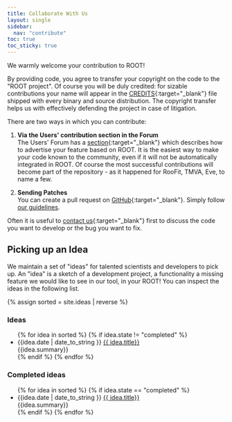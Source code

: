 ```yaml
---
title: Collaborate With Us
layout: single
sidebar:
  nav: "contribute"
toc: true
toc_sticky: true
---
```


We warmly welcome your contribution to ROOT!

By providing code, you agree to transfer your copyright on the code to the "ROOT project".
Of course you will be duly credited: for sizable contributions your name will appear in the
[CREDITS](https://raw.githubusercontent.com/root-mirror/root/master/README/CREDITS){:target="_blank"}
file shipped with every binary and source distribution.
The copyright transfer helps us with effectively defending the project in case of litigation.

There are two ways in which you can contribute:

1. **Via the Users' contribution section in the Forum** <br>
   The Users' Forum has a [section](https://root-forum.cern.ch/c/my-root-app-and-ideas){:target="_blank"}
   which describes how to advertise your feature based on ROOT. It is the
   easiest way to make your code known to the community, even if it will not be
   automatically integrated in ROOT. Of course the most successful contributions will
   become part of the repository - as it happened for RooFit, TMVA, Eve, to name a few.

2. **Sending Patches** <br>
   You can create a pull request on [GitHub](https://github.com/root-project/root){:target="_blank"}.
   Simply follow [our guidelines](https://github.com/root-project/root/blob/master/CONTRIBUTING.md).

Often it is useful to [contact us](https://root-forum.cern.ch){:target="_blank"} first to
discuss the code you want to develop or the bug you want to fix.

## Picking up an Idea
We maintain a set of "ideas" for talented scientists and developers to pick up. An "idea" is a sketch of a development project, a functionality a missing feature we would like to see in our tool, in your ROOT! You can inspect the ideas in the following list.

{% assign sorted = site.ideas | reverse %}

### Ideas <a href="{{ 'feed/ideas.xml' | relative_url }}"><img style="width:auto; height:1.0em;" src="{{'/assets/images/feed.svg' | relative_url}}"></a>

<ul>
{% for idea in sorted %}
{% if idea.state != "completed" %}
<li> {{idea.date | date_to_string }} <a href="{{ idea.url | relative_url }}"> {{ idea.title}} </a><br>
{{idea.summary}}
</li>
{% endif %}
{% endfor %}
</ul>

### Completed ideas

<ul>
{% for idea in sorted %}
{% if idea.state == "completed" %}
<li> {{idea.date | date_to_string }} <a href="{{ idea.url | relative_url }}"> {{ idea.title}} </a><br>
{{idea.summary}}
</li>
{% endif %}
{% endfor %}
</ul>
